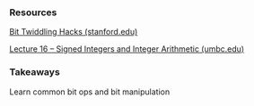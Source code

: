 ### Resources

[Bit Twiddling Hacks (stanford.edu)](https://graphics.stanford.edu/~seander/bithacks.html)

[Lecture 16 – Signed Integers and Integer Arithmetic (umbc.edu)](https://eclipse.umbc.edu/robucci/cmpeRSD/Lectures/Lecture16__Signed_Integers_and_Arithmetic/)

### Takeaways

Learn common bit ops and bit manipulation
